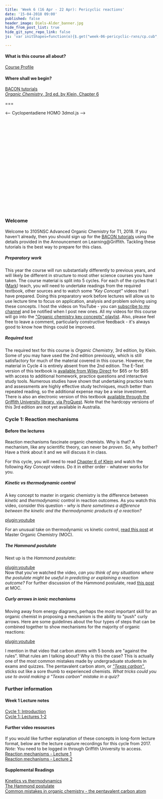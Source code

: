 ```yaml
---
title: 'Week 6 (16 Apr - 22 Apr): Pericyclic reactions'
date: '15-04-2018 09:00'
published: false
header_image: Diels-Alder_banner.jpg
hide_from_post_list: true
hide_git_sync_repo_link: false
js: 'var initShapes=function(o){$.get("week-06-pericyclic-rxns/cp.cub",function(e){var a=new $3Dmol.VolumeData(e,"cube");o.addIsosurface(a,{isoval:.01,color:"blue",alpha:.95,smoothness:10}),o.addIsosurface(a,{isoval:-.01,color:"red",alpha:.95,smoothness:10}),o.setStyle({},{stick:{}}),o.zoomTo(),o.render()},"text")};'

---
```


#### What is this course all about?
[Course Profile](https://courseprofile.secure.griffith.edu.au/student_section_loader.php?section=1&profileId=99275)

#### Where shall we begin?
[BACON tutorials](https://learnbacon.com)  
[_Organic Chemistry_, 3rd ed. by Klein, Chapter 6](https://ebookcentral-proquest-com.libraryproxy.griffith.edu.au/lib/griffith/reader.action?docID=4806589&ppg=246)  

===

<-- Cyclopentadiene HOMO 3dmol.js -->
<div style="height: 300px; width: 300px; position: relative;" class='viewer_3Dmoljs' data-href='week-06-pericyclic-rxns/cp.sdf' data-datatype='sdf' data-callback='initShapes' data-backgroundcolor='0xf6f6f6'></div>  


### Welcome  
Welcome to 3105NSC Advanced Organic Chemistry for T1, 2018. If you haven't already, then you should sign up for the [BACON tutorials](https://learnbacon.com) using the details provided in the Announcement on Learning@Griffith. Tackling these tutorials is the best way to prepare for this class.  

##### Preparatory work
This year the course will run substantially differently to previous years, and will likely be different in structure to most other science courses you have taken. The course material is split into 5 cycles. For each of the cycles that I ([Mark](https://mcoster.net)) teach, you will need to undertake readings from the required textbook, other sources and to watch some _"Key Concept"_ videos that I have prepared. Doing this preparatory work before lectures will allow us to use lecture time to focus on application, analysis and problem solving using these concepts. I host the videos on YouTube - you can [subscribe to my channel](https://www.youtube.com/channel/UCFCx1oD6NEtnyf-PExyDwlw?view_as=subscriber) and be notified when I post new ones. All my videos for this course will go into the ["Organic chemistry key concepts" playlist](https://www.youtube.com/watch?v=-HLU4uJ8Ev8&list=PLPzKNZGxdSvwOlUUxtoHsL6C--A1_gt8N). Also, please feel free to leave a comment, particularly constructive feedback - it's always good to know how things could be improved.

##### Required text  
The required text for this course is _Organic Chemistry_, 3rd edition, by Klein. Some of you may have used the 2nd edition previously, which is still satisfactory for much of the material covered in this course. However, the material in Cycle 4 is entirely absent from the 2nd edition. The E-Text version of this textbook is [available from Wiley Direct](http://www.wileydirect.com.au/buy/organic-chemistry-3rd-edition/) for $65 or for $85 with access to additional homework, practice questions and interactive study tools. Numerous studies have shown that undertaking practice tests and assessments are highly effective study techniques, much better than repeated reading, so the additional expense may be a wise investment. There is also an electronic version of this textbook [available through the Griffith University library, via ProQuest](https://ebookcentral-proquest-com.libraryproxy.griffith.edu.au/lib/griffith/reader.action?docID=4806589). Note that the hardcopy versions of this 3rd edition are not yet available in Australia.

### Cycle 1: Reaction mechanisms  

#### Before the lectures  
Reaction mechanisms fascinate organic chemists. Why is that? A mechanism, like any scientific theory, can never be _proven_. So, why bother? Have a think about it and we will discuss it in class.  

For this cycle, you will need to read [Chapter 6 of Klein]((https://ebookcentral-proquest-com.libraryproxy.griffith.edu.au/lib/griffith/reader.action?docID=4806589&ppg=246)) and watch the following _Key Concept_ videos. Do it in either order - whatever works for you.

##### Kinetic vs thermodynamic control  
A key concept to master in organic chemistry is the difference between _kinetic_ and _thermodynamic_ control in reaction outcomes. As you watch this video, consider this question - _why is there sometimes a difference between the kinetic and the thermodynamic products of a reaction?_  

[plugin:youtube](https://www.youtube.com/watch?v=-HLU4uJ8Ev8)

For an unusual take on thermodynamic vs kinetic control, [read this post](https://www.masterorganicchemistry.com/2012/02/09/can-opener-economics/) at Master Organic Chemistry (MOC).  

##### The Hammond postulate  
Next up is the _Hammond postulate:_  

[plugin:youtube](https://www.youtube.com/watch?v=Et0Y7z-sLUg)  
Now that you've watched the video, _can you think of any situations where the postulate might be useful in predicting or explaining a reaction outcome?_ For further discussion of the Hammond postulate, read [this post](https://www.masterorganicchemistry.com/2011/09/28/hammonds-postulate/) at MOC.  

##### Curly arrows in ionic mechanisms  
Moving away from energy diagrams, perhaps the most important skill for an organic chemist in proposing a mechanism is the ability to "push" curly arrows. Here are some guidelines about the four types of steps that can be combined together to show mechanisms for the majority of organic reactions:  

[plugin:youtube](https://www.youtube.com/watch?v=OrIy0xpZgmA)  

I mention in that video that carbon atoms with 5 bonds are "against the rules". What rules am I talking about? Why is this the case? This is actually one of the most common mistakes made by undergraduate students in exams and quizzes. The pentavalent carbon atom, or [_"Texas carbon"_](https://www.masterorganicchemistry.com/common-mistakes-in-organic-chemistry-pentavalent-carbon/), sticks out like a sore thumb to experienced chemists. _What tricks could you use to avoid making a "Texas carbon" mistake in a quiz?_  

### Further information  

#### Week 1 Lecture notes  
[Cycle 1: Introduction](https://bblearn.griffith.edu.au/bbcswebdav/xid-21775152_1)  
[Cycle 1: Lectures 1-2](https://bblearn.griffith.edu.au/bbcswebdav/xid-21775154_1)  

#### Further video resources  
If you would like further explanation of these concepts in long-form lecture format, below are the lecture capture recordings for this cycle from 2017. _Note:_ You need to be logged in through Griffith University to access.  
[Reaction mechanisms - Lecture 1](https://echo360.org.au/media/4e2623ca-5bab-4a9c-a73c-43f941969495/public)  
[Reaction mechanisms - Lecture 2](https://echo360.org.au/media/358e9ae5-1fb8-41f1-8aa1-c472106e5946/public)  

#### Supplemental Readings  
[Kinetics vs thermodynamics](https://www.masterorganicchemistry.com/2012/02/09/can-opener-economics/)  
[The Hammond postulate](https://www.masterorganicchemistry.com/2011/09/28/hammonds-postulate/)  
[Common mistakes in organic chemistry - the pentavalent carbon atom](https://www.masterorganicchemistry.com/common-mistakes-in-organic-chemistry-pentavalent-carbon/)
